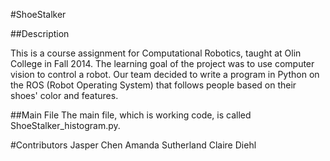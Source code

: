 #ShoeStalker

##Description

This is a course assignment for Computational Robotics, taught at Olin College in Fall 2014. The learning goal of the project was to use computer vision to control a robot. Our team decided to write a program in Python on the ROS (Robot Operating System) that follows people based on their shoes' color and features.

##Main File
The main file, which is working code, is called ShoeStalker_histogram.py.

#Contributors
Jasper Chen
Amanda Sutherland
Claire Diehl
